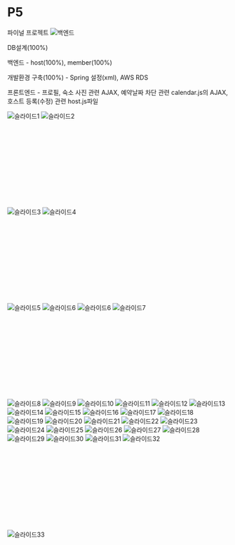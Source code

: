 # P5
파이널 프로젝트
![백엔드](https://user-images.githubusercontent.com/65955752/82902344-4931c580-9f9a-11ea-8ae4-373453220155.PNG)

DB설계(100%)

백엔드 - host(100%),
         member(100%)

개발환경 구축(100%) - Spring 설정(xml), AWS RDS

프론트엔드 - 프로필, 숙소 사진 관련 AJAX, 예약날짜 차단 관련 calendar.js의 AJAX, 호스트 등록(수정) 관련 host.js파일 

![슬라이드1](https://user-images.githubusercontent.com/65955752/83328054-61b41f80-a2bb-11ea-812c-0505cd630db2.jpg)
![슬라이드2](https://user-images.githubusercontent.com/65955752/83327263-683f9880-a2b5-11ea-806c-bada2088316a.JPG)

<br /><br /><br /><br /><br /><br /><br /><br /><br /><br />

![슬라이드3](https://user-images.githubusercontent.com/65955752/83327264-68d82f00-a2b5-11ea-90d6-ccf2513ef5aa.JPG)
![슬라이드4](https://user-images.githubusercontent.com/65955752/83327265-68d82f00-a2b5-11ea-8d8e-3a270d0296c0.JPG)

<br /><br /><br /><br /><br /><br /><br /><br /><br /><br />

![슬라이드5](https://user-images.githubusercontent.com/65955752/83509794-f6f72400-a506-11ea-9a5c-edd923aff409.JPG)
![슬라이드6](https://user-images.githubusercontent.com/65955752/83509797-f8285100-a506-11ea-9138-bf21a6b3aa19.JPG)
![슬라이드6](https://user-images.githubusercontent.com/65955752/83327268-6a095c00-a2b5-11ea-87c5-635502a96503.JPG)
![슬라이드7](https://user-images.githubusercontent.com/65955752/83327269-6aa1f280-a2b5-11ea-8644-4ae891d55b91.JPG)

<br /><br /><br /><br /><br /><br /><br /><br /><br /><br />

![슬라이드8](https://user-images.githubusercontent.com/65955752/83327270-6aa1f280-a2b5-11ea-9eaa-0b1ee5a7e8a1.JPG)
![슬라이드9](https://user-images.githubusercontent.com/65955752/83327271-6b3a8900-a2b5-11ea-81f4-23cc689c1449.JPG)
![슬라이드10](https://user-images.githubusercontent.com/65955752/83327272-6b3a8900-a2b5-11ea-95a1-cade71ac2c38.JPG)
![슬라이드11](https://user-images.githubusercontent.com/65955752/83327273-6bd31f80-a2b5-11ea-8700-09b9661e7660.JPG)
![슬라이드12](https://user-images.githubusercontent.com/65955752/83327274-6bd31f80-a2b5-11ea-87ff-577691ff1c10.JPG)
![슬라이드13](https://user-images.githubusercontent.com/65955752/83327275-6c6bb600-a2b5-11ea-8623-fdc8d722072f.JPG)
![슬라이드14](https://user-images.githubusercontent.com/65955752/83327276-6c6bb600-a2b5-11ea-93d5-89f6e383e200.JPG)
![슬라이드15](https://user-images.githubusercontent.com/65955752/83327277-6d044c80-a2b5-11ea-8838-9ce8b2d7a86c.JPG)
![슬라이드16](https://user-images.githubusercontent.com/65955752/83327279-6d9ce300-a2b5-11ea-92e5-0a855f4edcee.JPG)
![슬라이드17](https://user-images.githubusercontent.com/65955752/83327280-6d9ce300-a2b5-11ea-9a06-1ba26a90dbd5.JPG)
![슬라이드18](https://user-images.githubusercontent.com/65955752/83327281-6e357980-a2b5-11ea-8fd6-e21e090f3372.JPG)
![슬라이드19](https://user-images.githubusercontent.com/65955752/83327282-6e357980-a2b5-11ea-94ba-307b30129f01.JPG)
![슬라이드20](https://user-images.githubusercontent.com/65955752/83327283-6ece1000-a2b5-11ea-96ac-fc8f53c905f3.JPG)
![슬라이드21](https://user-images.githubusercontent.com/65955752/83327284-6ece1000-a2b5-11ea-97d1-eed62019c1bf.JPG)
![슬라이드22](https://user-images.githubusercontent.com/65955752/83327285-6f66a680-a2b5-11ea-9b62-ddcc46ad473b.JPG)
![슬라이드23](https://user-images.githubusercontent.com/65955752/83327286-6fff3d00-a2b5-11ea-8836-cb6e04c11f1a.JPG)
![슬라이드24](https://user-images.githubusercontent.com/65955752/83327287-6fff3d00-a2b5-11ea-8c78-1b38bcf00c16.JPG)
![슬라이드25](https://user-images.githubusercontent.com/65955752/83327288-7097d380-a2b5-11ea-8a21-a3a1498e6b1e.JPG)
![슬라이드26](https://user-images.githubusercontent.com/65955752/83327292-7097d380-a2b5-11ea-8847-eb35c025a7b2.JPG)
![슬라이드27](https://user-images.githubusercontent.com/65955752/83327294-71306a00-a2b5-11ea-92b8-c3808439e45a.JPG)
![슬라이드28](https://user-images.githubusercontent.com/65955752/83327295-71306a00-a2b5-11ea-9d82-2c3f38e55f16.JPG)
![슬라이드29](https://user-images.githubusercontent.com/65955752/83327296-71c90080-a2b5-11ea-9d8e-cabfeba40300.JPG)
![슬라이드30](https://user-images.githubusercontent.com/65955752/83327297-71c90080-a2b5-11ea-9095-392a8a1d84a8.JPG)
![슬라이드31](https://user-images.githubusercontent.com/65955752/83327298-72619700-a2b5-11ea-9937-24a0799792bd.JPG)
![슬라이드32](https://user-images.githubusercontent.com/65955752/83327299-72fa2d80-a2b5-11ea-81fa-f78f572d0bb6.JPG)

<br /><br /><br /><br /><br /><br /><br /><br /><br /><br />

![슬라이드33](https://user-images.githubusercontent.com/65955752/83327300-72fa2d80-a2b5-11ea-857c-209c703ea3ba.JPG)
